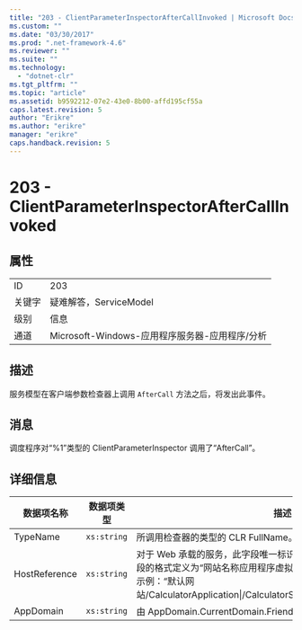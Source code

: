 ```yaml
---
title: "203 - ClientParameterInspectorAfterCallInvoked | Microsoft Docs"
ms.custom: ""
ms.date: "03/30/2017"
ms.prod: ".net-framework-4.6"
ms.reviewer: ""
ms.suite: ""
ms.technology: 
  - "dotnet-clr"
ms.tgt_pltfrm: ""
ms.topic: "article"
ms.assetid: b9592212-07e2-43e0-8b00-affd195cf55a
caps.latest.revision: 5
author: "Erikre"
ms.author: "erikre"
manager: "erikre"
caps.handback.revision: 5
---
```

# 203 - ClientParameterInspectorAfterCallInvoked
## 属性  
  
|||  
|-|-|  
|ID|203|  
|关键字|疑难解答，ServiceModel|  
|级别|信息|  
|通道|Microsoft\-Windows\-应用程序服务器\-应用程序\/分析|  
  
## 描述  
 服务模型在客户端参数检查器上调用 `AfterCall` 方法之后，将发出此事件。  
  
## 消息  
 调度程序对“%1”类型的 ClientParameterInspector 调用了“AfterCall”。  
  
## 详细信息  
  
|数据项名称|数据项类型|描述|  
|-----------|-----------|--------|  
|TypeName|`xs:string`|所调用检查器的类型的 CLR FullName。|  
|HostReference|`xs:string`|对于 Web 承载的服务，此字段唯一标识 Web 层次结构中的服务。  此字段的格式定义为“网站名称应用程序虚拟路径&#124;服务虚拟路径&#124;服务名称”。  示例：“默认网站\/CalculatorApplication&#124;\/CalculatorService.svc&#124;CalculatorService”。|  
|AppDomain|`xs:string`|由 AppDomain.CurrentDomain.FriendlyName 返回的字符串。|